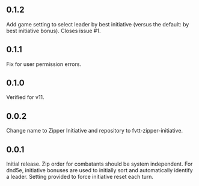 ## 0.1.2
Add game setting to select leader by best initiative (versus the default: by best initiative bonus). Closes issue #1.

## 0.1.1
Fix for user permission errors.

## 0.1.0
Verified for v11.

## 0.0.2
Change name to Zipper Initiative and repository to fvtt-zipper-initiative.

## 0.0.1

Initial release. Zip order for combatants should be system independent. For dnd5e, initiative bonuses are used to initially sort and automatically identify a leader. Setting provided to force initiative reset each turn.
